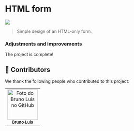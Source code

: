 # HTML form


<img src="./Assets/concluido2.jpeg">


> Simple design of an HTML-only form.

### Adjustments and improvements

The project is complete!

## 🤝 Contributors

We thank the following people who contributed to this project:

<table>
  <tr>
    <td align="center">
      <a href="#">
        <img src="https://i.picasion.com/pic91/c31713c3fe0b077016e2cc6d6b18ee2b.gif" width="100px;" alt="Foto do Bruno Luis no GitHub"/><br>
        <sub>
          <b>Bruno Luis</b>
        </sub>
      </a>
    </td>

